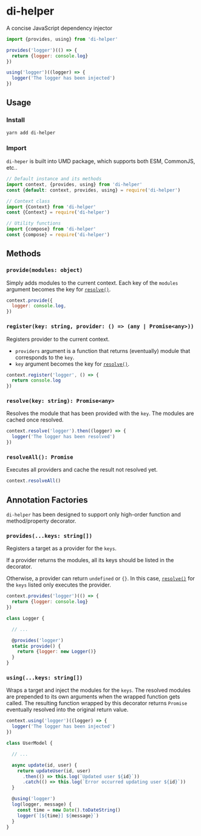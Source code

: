 # di-helper

A concise JavaScript dependency injector

```javascript
import {provides, using} from 'di-helper'

provides('logger')(() => {
  return {logger: console.log}
})

using('logger')((logger) => {
  logger('The logger has been injected')
})
```

## Usage

### Install

```
yarn add di-helper
```

### Import

`di-heper` is built into UMD package, which supports both ESM, CommonJS, etc..

```javascript
// Default instance and its methods
import context, {provides, using} from 'di-helper'
const {default: context, provides, using} = require('di-helper')

// Context class
import {Context} from 'di-helper'
const {Context} = require('di-helper')

// Utility functions
import {compose} from 'di-helper'
const {compose} = require('di-helper')
```

## Methods

### `provide(modules: object)`

Simply adds modules to the current context.
Each key of the `modules` argument becomes the key for [`resolve()`](#resolvekey-string-promiseany).

```javascript
context.provide({
  logger: console.log,
})
```

### `register(key: string, provider: () => (any | Promise<any>))`

Registers provider to the current context.

 - `providers` argument is a function that returns (eventually) module that corresponds to the `key`.
 - `key` argument becomes the key for [`resolve()`](#resolvekey-string-promiseany).

```javascript
context.register('logger', () => {
  return console.log
})
```

### `resolve(key: string): Promise<any>`

Resolves the module that has been provided with the `key`.
The modules are cached once resolved.

```javascript
context.resolve('logger').then((logger) => {
  logger('The logger has been resolved')
})
```

### `resolveAll(): Promise`

Executes all providers and cache the result not resolved yet.

```javascript
context.resolveAll()
```

## Annotation Factories

`di-helper` has been designed to support only high-order function and method/property decorator.

### `provides(...keys: string[])`

Registers a target as a provider for the `keys`.

If a provider returns the modules, all its keys should be listed in the decorator.

Otherwise, a provider can return `undefined` or `{}`.
In this case, [`resolve()`](#resolvekey-string-promiseany) for the `keys` listed only executes the provider.

```javascript
context.provides('logger')(() => {
  return {logger: console.log}
})
```

```javascript
class Logger {

  // ...

  @provides('logger')
  static provide() {
    return {logger: new Logger()}
  }
}
```

### `using(...keys: string[])`

Wraps a target and inject the modules for the `keys`.
The resolved modules are prepended to its own arguments when the wrapped function gets called.
The resulting function wrapped by this decorator returns `Promise` eventually resolved into the original return value.

```javascript
context.using('logger')((logger) => {
  logger('The logger has been injected')
})
```

```javascript
class UserModel {

  // ...

  async update(id, user) {
    return updateUser(id, user)
      .then(() => this.log(`Updated user ${id}`))
      .catch(() => this.log(`Error occurred updating user ${id}`))
  }

  @using('logger')
  log(logger, message) {
    const time = new Date().toDateString()
    logger(`[${time}] ${message}`)
  }
}
```
